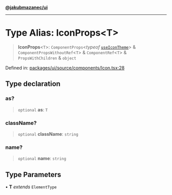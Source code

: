 [**@jakubmazanec/ui**](../README.md)

---

# Type Alias: IconProps\<T\>

> **IconProps**\<`T`\>: `ComponentProps`\<_typeof_ [`useIconTheme`](../functions/useIconTheme.md)\>
> & `ComponentPropsWithoutRef`\<`T`\> & `ComponentRef`\<`T`\> & `PropsWithChildren` & `object`

Defined in:
[packages/ui/source/components/Icon.tsx:28](https://github.com/jakubmazanec/tools/blob/40ba1fb8bbde716fbe797d7886fffe14521e098a/packages/ui/source/components/Icon.tsx#L28)

## Type declaration

### as?

> `optional` **as**: `T`

### className?

> `optional` **className**: `string`

### name?

> `optional` **name**: `string`

## Type Parameters

• **T** _extends_ `ElementType`
